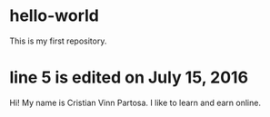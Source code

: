 # hello-world
This is my first repository.

# line 5 is edited on July 15, 2016 
Hi! My name is Cristian Vinn Partosa. I like to learn and earn online. 
